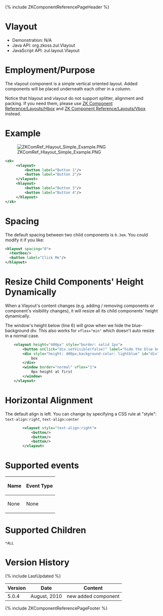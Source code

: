 {% include ZKComponentReferencePageHeader %}

# Vlayout

- Demonstration: N/A
- Java API: <javadoc>org.zkoss.zul.Vlayout</javadoc>
- JavaScript API:
  <javadoc directory="jsdoc">zul.layout.Vlayout</javadoc>

# Employment/Purpose

The vlayout component is a simple vertical oriented layout. Added
components will be placed underneath each other in a column.

Notice that hlayout and vlayout do not support splitter, alignment and
packing. If you need them, please use [ZK Component
Reference/Layouts/Hbox](ZK_Component_Reference/Layouts/Hbox)
and [ZK Component
Reference/Layouts/Vbox](ZK_Component_Reference/Layouts/Vbox)
instead.

# Example

<figure>
<img src="ZKComRef_Hlayout_Simple_Example.PNG"
title="ZKComRef_Hlayout_Simple_Example.PNG" />
<figcaption>ZKComRef_Hlayout_Simple_Example.PNG</figcaption>
</figure>

``` xml
<zk>
     <vlayout>
         <button label="Button 1"/>
         <button label="Button 2"/>
     </vlayout>
     <hlayout>
         <button label="Button 3"/>
         <button label="Button 4"/>
     </hlayout>
</zk>
```

# Spacing

The default spacing between two child components is `0.3em`. You could
modify it if you like:

``` xml
<hlayout spacing="0">
  <textbox/>
  <button label="Click Me"/>
</hlayout>
```

# Resize Child Components' Height Dynamically

When a Vlayout's content changes (e.g. adding / removing components or
component's visibility changes), it will resize all its child
components' height dynamically.

The window's height below (line 6) will grow when we hide the
blue-background div. This also works for `vflex="min"` which doesn't
auto resize in a normal case.

``` xml
    <vlayout height="400px" style="border: solid 1px">
        <button onClick="div.setVisible(false)" label="hide the blue box below"/>
        <div style="height: 400px;background-color: lightblue" id="div">
            box
        </div>
        <window border="normal" vflex="1">
            0px height at first
        </window>
    </vlayout>
```

# Horizontal Alignment

The default align is left. You can change by specifying a CSS rule at
"style": `text-align:right`, `text-align:center`

``` XML
        <vlayout style="text-align:right">
            <button/>
            <button/>
            <button/>
        </vlayout>
```

# Supported events

<table>
<thead>
<tr class="header">
<th><center>
<p>Name</p>
</center></th>
<th><center>
<p>Event Type</p>
</center></th>
</tr>
</thead>
<tbody>
<tr class="odd">
<td><p>None</p></td>
<td><p>None</p></td>
</tr>
</tbody>
</table>

# Supported Children

`*ALL`

# Version History

{% include LastUpdated %}

| Version | Date         | Content             |
|---------|--------------|---------------------|
| 5.0.4   | August, 2010 | new added component |

{% include ZKComponentReferencePageFooter %}
